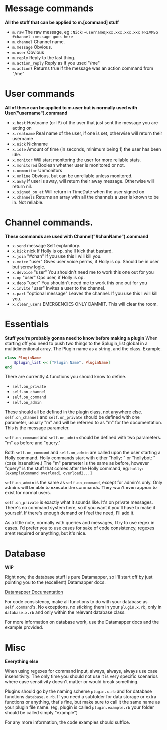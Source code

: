 # Message commands
**All the stuff that can be applied to m.[command] stuff**
- ```m.raw``` The raw message, eg  ```:Nick!~username@xxx.xxx.xxx.xxx PRIVMSG #channel :message goes here```
- ```m.channel``` Channel name.
- ```m.message``` Obvious.
- ```m.user``` Obvious
- ```m.reply``` Reply to the last thing.
- ```m.action_reply``` Reply as if you used "/me"
- ```m.action?``` Returns true if the message was an action command from "/me"

# User commands
**All of these can be applied to m.user but is normally used with User("username").command**

- ```x.host``` Hostname (or IP) of the user that just sent the message you are acting on
- ```x.realname``` Real name of the user, if one is set, otherwise will return their username
- ```x.nick``` Nickname
- ```x.idle``` Amount of time (in seconds, minimum being 1) the user has been idle.
- ```x.monitor``` Will start monitoring the user for more reliable stats.
- ```x.monitored``` Boolean whether user is monitored or not.
- ```x.unmonitor``` Unmonitors
- ```x.online``` Obvious, but can be unreliable unless monitored.
- ```x.away``` If user is away, will return their away message. Otherwise will return nil.
- ```x.signed_on_at``` Will return in TimeDate when the user signed on
- ```x.channels``` Returns an array with all the channels a user is known to be in. Not reliable.

# Channel commands.
**These commands are used with Channel("#chanName").command**
- ```x.send``` message Self explanitory.
- ```x.kick``` nick If Holly is op, she'll kick that bastard.
- ```x.join``` "#chan" If you use this I will kill you.
- ```x.voice``` "user" Gives user voice perms, if Holly is op. Should be in user but screw logic.
- ```x.devoice``` "user" You shouldn't need me to work this one out for you
- ```x.op``` "user" Ops user, if Holly is op.
- ```x.deop``` "user" You shouldn't need me to work this one out for you
- ```x.invite``` "user" Invites a user to the channel.
- ```x.part``` "optional message" Leaves the channel. If you use this I will kill you.
- ```x.clear_users``` EMERGENCIES ONLY DAMMIT. This will clear the room.

# Essentials
**Stuff you're probably gonna need to know before making a plugin**
When starting off you need to push two things to the $plugin_list global in a multidimentional array. The Plugin name as a string, and the class. Example.

```ruby
class PluginName
	$plugin_list << ["Plugin Name", PluginName]
end
```

There are currently 4 functions you should know to define.

- ```self.on_private```
- ```self.on_channel```
- ```self.on_command```
- ```self.on_admin```

These should all be defined in the plugin class, not anywhere else. 
```self.on_channel``` and ```self.on_private``` should be defined with one parameter, usually "m" and will be referred to as "m" for the documentation. 
This is the message parameter.

```self.on_command``` and ```self.on_admin``` should be defined with two parameters. "m" as before and "query."

Both ```self.on_command``` and ```self.on_admin``` are called upon the user starting a Holly command. Holly commands start with either "holly: " or "hollybot: " (case insensitive.)
The "m" parameter is the same as before, however "query" is the stuff that comes after the Holly command, eg: ```holly: [exampleCommand overload1 overload2...]```

```self.on_admin``` is the same as ```self.on_command```, except for admin's only. Only admins will be able to execute the commands. They won't even appear to exist for normal users.

```self.on_private``` is exactly what it sounds like. It's on private messages. There's no command system here, so if you want it you'll have to make it yourself. If there's enough demand or I feel the need, I'll add it.

As a little note, normally with queries and messages, I try to use regex in cases. I'd prefer you to use cases for sake of code consistency, regexes arent required or anything, but it's nice.

# Database
**WIP**

Right now, the database stuff is pure Datamapper, so I'll start off by just pointing you to the (excellent) Datamapper docs.

[Datamapper Documentation](http://datamapper.org/docs/)

For code consistency, make all functions to do with your database as ```self.command```'s. No exceptions, no sticking them in your ```plugin.x.rb```, only in ```database.x.rb``` and only within the relevant database class.

For more information on database work, use the Datamapper docs and the example provided.


# Misc
**Everything else**

When using regexes for command input, always, always, always use case insensitivity. The only time you should not use it is very specific scenarios where case sensitivity doesn't matter or would break something.

Plugins should go by the naming scheme ```plugin.x.rb``` and for database functions ```database.x.rb```. If you need a subfolder for data storage or extra functions or anything, that's fine, but make sure to call it the same name as your plugin file name. (eg, plugin is called ```plugin.example.rb``` your folder should be called simply "example")

For any more information, the code examples should suffice.

